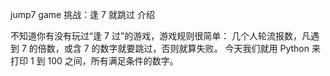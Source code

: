 jump7 game 
挑战：逢 7 就跳过
介绍

不知道你有没有玩过“逢 7 过”的游戏，游戏规则很简单：
几个人轮流报数，凡遇到 7 的倍数，或含 7 的数字就要跳过，否则就算失败。
今天我们就用 Python 来打印 1 到 100 之间，所有满足条件的数字。
